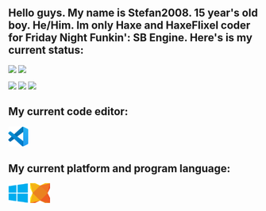 ## Hello guys. My name is Stefan2008. 15 year's old boy. He/Him. Im only Haxe and HaxeFlixel coder for Friday Night Funkin': SB Engine. Here's is my current status: 

![](https://github-readme-stats.vercel.app/api?username=Stefan2008Git&show_icons=true&theme=jolly)
![](https://github-readme-stats.vercel.app/api/top-langs/?username=Stefan2008Git&layout=compact&show_icons=true&theme=jolly)

<img src="https://img.shields.io/badge/Windows 10-5E99DF?style=for-the-badge&logo=windows10&logoColor=white" /> <img src="https://img.shields.io/badge/haxe-logo.svg?style=for-the-badge&logo=haxe&logoColor=orange)" /> <img src="https://img.shields.io/badge/lenovo%20ideapad 14igl05-CF2D2D?style=for-the-badge&logo=lenovo&logoColor=white" />

## My current code editor:

<img height="40" src="https://raw.githubusercontent.com/devicons/devicon/master/icons/vscode/vscode-original.svg" />

## My current platform and program language:

<img height="40" src="https://raw.githubusercontent.com/devicons/devicon/master/icons/windows8/windows8-original.svg" /> <img height="40" src="https://raw.githubusercontent.com/devicons/devicon/master/icons/haxe/haxe-original.svg" /> 
